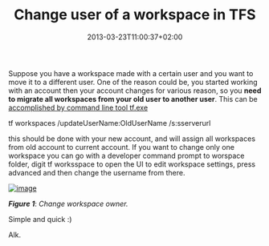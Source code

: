 ﻿---
title: "Change user of a workspace in TFS"
description: ""
date: 2013-03-23T11:00:37+02:00
draft: false
tags: [Tfs]
categories: [Team Foundation Server]
---
Suppose you have a workspace made with a certain user and you want to move it to a different user. One of the reason could be, you started working with an account then your account changes for various reason, so you  **need to migrate all workspaces from your old user to another user**. This can be [accomplished by command line tool tf.exe](http://msdn.microsoft.com/en-us/library/54dkh0y3%28v=vs.100%29.aspx)

tf workspaces /updateUserName:OldUserName /s:sserverurl

this should be done with your new account, and will assign all workspaces from old account to current account. If you want to change only one workspace you can go with a developer command prompt to worspace folder, digit tf worksspace to open the UI to edit workspace settings, press advanced and then change the username from there.

[![image](http://www.codewrecks.com/blog/wp-content/uploads/2013/03/image_thumb35.png "image")](http://www.codewrecks.com/blog/wp-content/uploads/2013/03/image35.png)

 ***Figure 1***: *Change workspace owner.*

Simple and quick :)

Alk.
